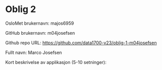 Oblig 2
=======
OsloMet brukernavn: majos6959

GitHub brukernavn: m04josefsen

Github repo URL: https://github.com/data1700-v23/oblig-1-m04josefsen

Fullt navn: Marco Josefsen

Kort beskrivelse av applikasjon (5-10 setninger):
